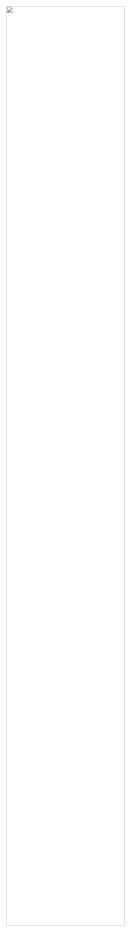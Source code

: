 <img width="80%" src="https://user-images.githubusercontent.com/93506475/232280041-4bc8a3e6-d133-45fd-bd7c-d4eb082ccc02.png"/>
